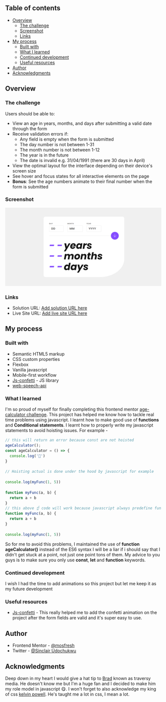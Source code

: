 ## Table of contents

- [Overview](#overview)
  - [The challenge](#the-challenge)
  - [Screenshot](#screenshot)
  - [Links](#links)
- [My process](#my-process)
  - [Built with](#built-with)
  - [What I learned](#what-i-learned)
  - [Continued development](#continued-development)
  - [Useful resources](#useful-resources)
- [Author](#author)
- [Acknowledgments](#acknowledgments)

## Overview

### The challenge

Users should be able to:

- View an age in years, months, and days after submitting a valid date through the form
- Receive validation errors if:
  - Any field is empty when the form is submitted
  - The day number is not between 1-31
  - The month number is not between 1-12
  - The year is in the future
  - The date is invalid e.g. 31/04/1991 (there are 30 days in April)
- View the optimal layout for the interface depending on their device's screen size
- See hover and focus states for all interactive elements on the page
- **Bonus**: See the age numbers animate to their final number when the form is submitted

### Screenshot

![](./screenshots/FireShot%20Capture%20001%20-%20Frontend%20Mentor%20-%20Age%20calculator%20app%20-%20127.0.0.1.png)

### Links

- Solution URL: [Add solution URL here](https://your-solution-url.com)
- Live Site URL: [Add live site URL here](https://your-live-site-url.com)

## My process

### Built with

- Semantic HTML5 markup
- CSS custom properties
- Flexbox
- Vanilla javascript
- Mobile-first workflow
- [Js-confetti](https://github.com/loonywizard/js-confetti) - JS library
- [web-speech-api](https://developer.mozilla.org/en-US/docs/Web/API/Web_Speech_API)

### What I learned

I'm so proud of myself for finally completing this frontend mentor [age-calculator challenge](https://www.frontendmentor.io/challenges/age-calculator-app-dF9DFFpj-Q). This project has helped me know how to tackle real time problems using javascript. I learnt how to make good use of **functions** and **Conditional statements**. 
I learnt how to properly write my javascript statements to avoid hoisting issues. For example -

```js
// this will return an error because const are not hoisted
ageCalculator();
const ageCalculator = () => {
  console.log('🎉')
}

// Hoisting actual is done under the hood by javascript for example

console.log(myFunc(1, 5))

function myFunc(a, b) {
  return a + b
}
// this above ☝ code will work because javascript always predefine function keywords above every other thing like this -👇
function myFunc(a, b) {
  return a + b
}

console.log(myFunc(1, 5))
```

So for me to avoid this problems, I maintained the use of **function ageCalculator()** instead of the ES6 syntax
I will be a liar if i should say that I didn't get stuck at a point, not just one point tons of them. 
My advice to you guys is to make sure you only use **const**, **let** and **function** keywords.

### Continued development

I wish I had the time to add animations so this project but let me keep it as my future development

### Useful resources

- [Js-confetti](https://github.com/loonywizard/js-confetti) - This really helped me to add the confetti animation on the project after the form fields are valid and it's super easy to use.

## Author

- Frontend Mentor - [@mosfresh](https://www.frontendmentor.io/profile/mosfresh)
- Twitter - [@Sinclair Udochukwu](https://twitter.com/Sinkycode)

## Acknowledgments

Deep down in my heart I would give a hat tip to [Brad](https://www.youtube.com/@TraversyMedia) known as traversy media. He doesn't know me but I'm a huge fan and I decided to make him my role model in javascript 😋. 
I won't forget to also acknowledge my king of css [kelvin powell](https://www.youtube.com/@KevinPowell). He's taught me a lot in css, I mean a lot.
